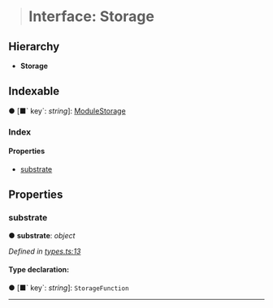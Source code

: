 > # Interface: Storage

## Hierarchy

* **Storage**

## Indexable

● \[■&#x60; key&#x60;: *string*\]: [ModuleStorage](_types_.modulestorage.md)

### Index

#### Properties

* [substrate](_types_.storage.md#substrate)

## Properties

###  substrate

● **substrate**: *object*

*Defined in [types.ts:13](url)*

#### Type declaration:

● \[■&#x60; key&#x60;: *string*\]: `StorageFunction`

___